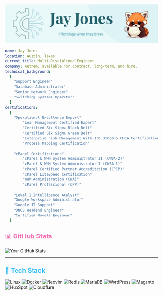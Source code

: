 
<img src ="./jjli25.jpg">

```yaml
name: Jay Jones
location: Austin, Texas
current_title: Multi-Disciplined Engineer
company: Aethem, available for contract, long-term, and hire.
technical_background:
  [
    "Support Engineer"
    "Database Administrator"
    "Senior Network Engineer"
    "Switching Systems Operator"
  ]
certifications:
  [
    "Operational Excellence Expert"
        "Lean Management Certified Expert"
        "Certified Six Sigma Black Belt"
        "Certified Six Sigma Green Belt"
        "Enterprise Risk Management With ISO 31000 & FMEA Certification"
        "Process Mapping Certification"

    "cPanel Certifications"
        "cPanel & WHM System Administrator II (CWSA-2)"
        "cPanel & WHM System Administrator I (CWSA-1)"
        "cPanel Certified Partner Accreditation (CPCP)"
        "cPanel LiteSpeed Certification"
        "WHM Administration (CWA)"
        "cPanel Professional (CPP)"

    "Level 2 Intelligence Analyst"
    "Google Workspace Administrator"
    "Google IT Support"
    "DNCS Headend Engineer"
    "Certified Novell Engineer"
  ]


```

## <span style="color:#F472B6">📊 GitHub Stats</span>

![Your GitHub Stats](https://github-readme-stats.vercel.app/api?username=jjones-aethem&show_icons=true&theme=radical)


---

## <span style="color:#38BDF8">🧰 Tech Stack</span>

![Linux](https://img.shields.io/badge/Linux-111111?style=for-the-badge&logo=linux&logoColor=white)
![Docker](https://img.shields.io/badge/Docker-2496ED?style=for-the-badge&logo=docker&logoColor=white)
![Neovim](https://img.shields.io/badge/Neovim-57A143?style=for-the-badge&logo=neovim&logoColor=white)
![Redis](https://img.shields.io/badge/Redis-DC382D?style=for-the-badge&logo=redis&logoColor=white)
![MariaDB](https://img.shields.io/badge/MariaDB-003545?style=for-the-badge&logo=mariadb&logoColor=white)
![WordPress](https://img.shields.io/badge/WordPress-21759B?style=for-the-badge&logo=wordpress&logoColor=white)
![Magento](https://img.shields.io/badge/Magento-EE672F?style=for-the-badge&logo=magento&logoColor=white)
![HubSpot](https://img.shields.io/badge/HubSpot-FF7A59?style=for-the-badge&logo=hubspot&logoColor=white)
![Cloudflare](https://img.shields.io/badge/Cloudflare-F38020?style=for-the-badge&logo=cloudflare&logoColor=white)
